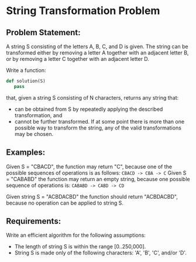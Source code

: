 # String Transformation Problem

## Problem Statement:

A string S consisting of the letters A, B, C, and D is given. The string can be transformed either by removing a letter A together with an adjacent letter B, or by removing a letter C together with an adjacent letter D.

Write a function:

```python
def solution(S)
   pass
```

that, given a string S consisting of N characters, returns any string that:
* can be obtained from S by repeatedly applying the described transformation, and
* cannot be further transformed.
If at some point there is more than one possible way to transform the string, any of the valid transformations may be chosen.

## Examples:
Given S = "CBACD", the function may return "C", because one of the possible sequences of operations is as follows:
```CBACD -> CBA -> C```
Given S = "CABABD" the function may return an empty string, because one possible sequence of operations is:
```CABABD -> CABD -> CD```

Given string S = "ACBDACBD" the function should return "ACBDACBD", because no operation can be applied to string S.

## Requirements:
Write an efficient algorithm for the following assumptions:

* The length of string S is within the range [0..250,000].
* String S is made only of the following characters: 'A', 'B', 'C', and/or 'D'.